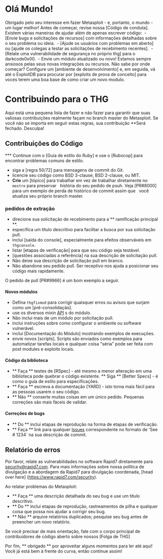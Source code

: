 # Olá Mundo!

Obrigado pelo seu interesse em fazer Metasploit - e, portanto, o
mundo - um lugar melhor! Antes de começar, revise nossa
[Código de conduta]. Existem várias maneiras de ajudar além de apenas escrever código:
 - [Envie bugs e solicitações de recursos] com informações detalhadas sobre o seu problema ou ideia.
 - [Ajude os usuários com problemas em aberto] ou [ajude os colegas a testar as solicitações de recebimento recentes].
 - [Relate uma vulnerabilidade de segurança no próprio thg] para o darkcode0x00.
 - Envie um módulo atualizado ou novo! Estamos sempre ansiosos pelas seus novas integrações ou recursos. Não sabe por onde começar? Configure um [ambiente de desenvolvimento] e, em seguida, vá até o ExploitDB para procurar por [exploits de prova de conceito] para voces terem uma boa base de como criar um novo modulo.

# Contribuindo para o THG

Aqui está uma pequena lista de fazer e não fazer para garantir que suas valiosas contribuições realmente façam
no branch master do Metasploit. Se você não se importa em seguir estas regras, sua contribuição
**Será fechado. Desculpa!

## Contribuições do Código

*** Continue com o [Guia de estilo do Ruby] e use o [Rubocop] para encontrar problemas comuns de estilo.
*   siga a [regra 50/72] para mensagens de commit do Git.
*    licencie seu código como BSD 3-clause, BSD 2-clause, ou MIT.
*   **Crie** um [tópico] para trabalhar em vez de trabalhar diretamente no `mestre` para preservar
  história do seu pedido de psuh. Veja [PR#8000] para um exemplo de perda de histórico de commit assim que
  você atualiza seu próprio branch master.

### pedidos de extração

* direcione sua solicitação de recebimento para a ** ramificação principal **.
* especifica um título descritivo para facilitar a busca por sua solicitação pull.
* inclui [saída do console], especialmente para efeitos observáveis ​​em `thgconsole`.
* listar [etapas de verificação] para que seu código seja testável.
* [questões associadas a referência] na sua descrição de solicitação pull.
* Não deixe sua descrição de solicitação pull em branco.
* Não abandone seu pedido pull. Ser receptivo nos ajuda a posicionar seu código mais rapidamente.

O pedido de pull [PR#9966] é um bom exemplo a seguir.

#### Novos módulos

*  Defina `thgfixmod` para corrigir quaisquer erros ou avisos que surjam como um [pré-consolidação].
*  use os diversos mixin [API] s do módulo.
*  Não inclui mais de um módulo por solicitação pull.
*  inclui instruções sobre como configurar o ambiente ou software vulnerável.
*  inclui [Documentação do Módulo] mostrando exemplos de execuções.
*  envie novos [scripts]. Scripts são enviados como exemplos para automatizar tarefas locais e qualquer coisa "séria" pode ser feita com post modules e exploits locais.

#### Código da biblioteca

* ** Faça ** testes de [RSpec] - até mesmo a menor alteração em uma biblioteca pode quebrar o código existente.
** Siga ** [Better Specs] - é como o guia de estilo para especificações.
* ** Faça ** escreva a documentação [YARD] - isto torna mais fácil para as pessoas usarem o seu código.
* ** Não ** conserte muitas coisas em um único pedido. Pequenas correções são mais fáceis de validar.

#### Correções de bugs

* ** Do ** inclui etapas de reprodução na forma de etapas de verificação.
* ** Faça ** link para qualquer [Issues] correspondente no formato de 'See # 1234` na sua descrição de commit.

## Relatório de erros

Por favor, relate as vulnerabilidades no software Rapid7 diretamente para security@rapid7.com. Para mais informações sobre nossa política de divulgação e a abordagem da Rapid7 para divulgação coordenada, [head over here] (https://www.rapid7.com/security).

Ao relatar problemas do Metasploit:
* ** Faça ** uma descrição detalhada do seu bug e use um título descritivo.
* ** Do ** inclui etapas de reprodução, rastreamentos de pilha e qualquer coisa que possa nos ajudar a corrigir seu bug.
* ** Não ** arquive relatórios duplicados; pesquise seu bug antes de preencher um novo relatório.

Se você precisar de mais orientação, fale com o corpo principal de contribuidores de código aberto sobre nossos
[Folga de THG]

Por fim, ** obrigado ** por aproveitar alguns momentos para ler até aqui! Você já está bem à frente do
curva, então continue assim!

[Code of Conduct]:https://github.com/darkcode357/thg-framework/wiki/CODE_OF_CONDUCT.md
[Help fellow users with open issues]:https://github.com/darkcode357/thg-framework/issues
[help fellow committers test recently submitted pull requests]:https://github.com/darkcode357/thg-framework/pulls
[development environment]:https://github.com/darkcode357/thg-framework/wiki/Setting-Up-a-THG-Development-Environment
[proof-of-concept exploits]:https://www.exploit-db.com/search?verified=true&hasapp=true&nomsf=true
[Ruby style guide]:https://github.com/Khan/style-guides/blob/master/style/python.md
[50/72 rule]:http://tbaggery.com/2008/04/19/a-note-about-git-commit-messages.html
[topic branch]:http://git-scm.com/book/en/Git-Branching-Branching-Workflows#Topic-Branches
[console output]:https://help.github.com/articles/github-flavored-markdown#fenced-code-blocks
[verification steps]:https://help.github.com/articles/writing-on-github#task-lists
[reference associated issues]:https://github.com/blog/1506-closing-issues-via-pull-requests
[API]:ainda_nao 
[Module Documentation]: https://github.com/darkcode357/thg-framework/wiki/Generating-Module-Documentation
[Issues]: https://github.com/darkcode357/thg-framework/issues
[THG Slack]: https://www.THG.com/slack
